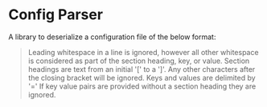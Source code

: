 # Config Parser  

A library to deserialize a configuration file of the below format:  

> Leading whitespace in a line is ignored, however all other whitespace is considered as part of the section heading, key, or value. 
> Section headings are text from an initial '[' to a ']'. Any other characters after the closing bracket will be ignored.
> Keys and values are delimited by '=' 
> If key value pairs are provided without a section heading they are ignored.
